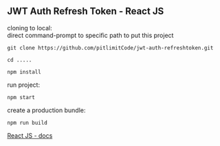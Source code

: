 ## JWT Auth Refresh Token - React JS

cloning to local:  
direct command-prompt to specific path to put this project  
```
git clone https://github.com/pitlimitCode/jwt-auth-refreshtoken.git
```
```
cd .....
```
```
npm install
```

run project:
```
npm start
```

create a production bundle:  
```
npm run build
```

[React JS - docs](https://reactjs.org/docs/code-splitting.html)  
